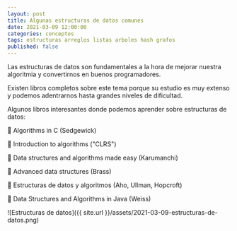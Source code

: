 ```yaml
---
layout: post
title: Algunas estructuras de datos comunes
date: 2021-03-09 12:00:00
categories: conceptos
tags: estructuras arreglos listas arboles hash grafos
published: false
---
```


Las estructuras de datos son fundamentales a la hora de mejorar nuestra algoritmia y convertirnos en buenos programadores.

Existen libros completos sobre este tema porque su estudio es muy extenso y podemos adentrarnos hasta grandes niveles de dificultad.

Algunos libros interesantes donde podemos aprender sobre estructuras de datos:

🔸 Algorithms in C (Sedgewick)

🔸 Introduction to algorithms ("CLRS")

🔸 Data structures and algorithms made easy (Karumanchi)

🔸 Advanced data structures (Brass)

🔸 Estructuras de datos y algoritmos (Aho, Ullman, Hopcroft)

🔸 Data Structures and Algorithms in Java (Weiss)



![Estructuras de datos]({{ site.url }}/assets/2021-03-09-estructuras-de-datos.png)

